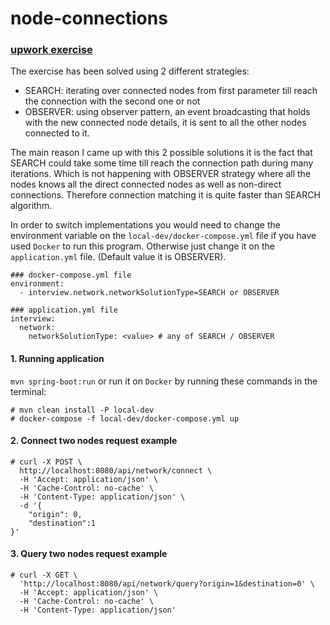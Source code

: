 # node-connections
### [upwork exercise](https://url.upwork.com/_01Vi9EXRg9YOji9g3YD1cO39kiowZFZdub)

The exercise has been solved using 2 different strategies:
- SEARCH: iterating over connected nodes from first parameter till reach the connection with the second one or not
- OBSERVER: using observer pattern, an event broadcasting that holds with the new connected node details, it is sent to 
all the other nodes connected to it.

The main reason I came up with this 2 possible solutions it is the fact that SEARCH could take some time till reach the connection path
during many iterations. Which is not happening with OBSERVER strategy where all the nodes knows all the direct connected nodes
as well as non-direct connections. Therefore connection matching it is quite faster than SEARCH algorithm. 

In order to switch implementations you would need to change the environment variable on the `local-dev/docker-compose.yml` file if you
have used `Docker` to run this program. Otherwise just change it on the `application.yml` file. (Default value it is OBSERVER).


```
### docker-compose.yml file
environment:
  - interview.network.networkSolutionType=SEARCH or OBSERVER
```

```
### application.yml file
interview:
  network:
    networkSolutionType: <value> # any of SEARCH / OBSERVER
 ```   

#### 1. Running application 
`mvn spring-boot:run` or run it on `Docker` by running these commands in the terminal:
```
# mvn clean install -P local-dev 
# docker-compose -f local-dev/docker-compose.yml up
```

#### 2. Connect two nodes request example
```
# curl -X POST \
  http://localhost:8080/api/network/connect \
  -H 'Accept: application/json' \
  -H 'Cache-Control: no-cache' \
  -H 'Content-Type: application/json' \
  -d '{
	"origin": 0,
	"destination":1
}'
```

#### 3. Query two nodes request example
```
# curl -X GET \
  'http://localhost:8080/api/network/query?origin=1&destination=0' \
  -H 'Accept: application/json' \
  -H 'Cache-Control: no-cache' \
  -H 'Content-Type: application/json' 
```
